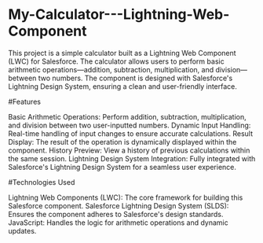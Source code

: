 # My-Calculator---Lightning-Web-Component
This project is a simple calculator built as a Lightning Web Component (LWC) for Salesforce. The calculator allows users to perform basic arithmetic operations—addition, subtraction, multiplication, and division—between two numbers. The component is designed with Salesforce's Lightning Design System, ensuring a clean and user-friendly interface.

#Features

Basic Arithmetic Operations: Perform addition, subtraction, multiplication, and division between two user-inputted numbers.
Dynamic Input Handling: Real-time handling of input changes to ensure accurate calculations.
Result Display: The result of the operation is dynamically displayed within the component.
History Preview: View a history of previous calculations within the same session.
Lightning Design System Integration: Fully integrated with Salesforce's Lightning Design System for a seamless user experience.

#Technologies Used

Lightning Web Components (LWC): The core framework for building this Salesforce component.
Salesforce Lightning Design System (SLDS): Ensures the component adheres to Salesforce's design standards.
JavaScript: Handles the logic for arithmetic operations and dynamic updates.
